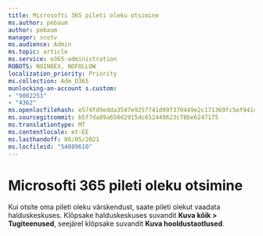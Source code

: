 ```yaml
---
title: Microsofti 365 pileti oleku otsimine
ms.author: pebaum
author: pebaum
manager: scotv
ms.audience: Admin
ms.topic: article
ms.service: o365-administration
ROBOTS: NOINDEX, NOFOLLOW
localization_priority: Priority
ms.collection: Adm_O365
munlocking-an-account s.custom:
- "9002251"
- "4362"
ms.openlocfilehash: e574fd9edda3547e9257741d99f370449e2c171369fc5ef941cadc4e70060f0d
ms.sourcegitcommit: b5f7da89a650d2915dc652449623c78be6247175
ms.translationtype: MT
ms.contentlocale: et-EE
ms.lasthandoff: 08/05/2021
ms.locfileid: "54089610"
---
```

# <a name="find-the-status-of-your-microsoft-365-ticket"></a>Microsofti 365 pileti oleku otsimine

Kui otsite oma pileti oleku värskendust, saate pileti olekut vaadata halduskeskuses. Klõpsake halduskeskuses suvandit **Kuva kõik > Tugiteenused**, seejärel klõpsake suvandit **Kuva hooldustaotlused**.
